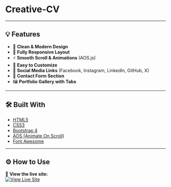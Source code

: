 # Creative-CV


---

## 💡 Features

- 🎨 **Clean & Modern Design**
- 📱 **Fully Responsive Layout**
- ⚡ **Smooth Scroll & Animations** (AOS.js)
- 🧠 **Easy to Customize**
- 🌈 **Social Media Links** (Facebook, Instagram, LinkedIn, GitHub, X)
- 🧾 **Contact Form Section**
- 🖼️ **Portfolio Gallery with Tabs**

---

## 🛠️ Built With

- [HTML5](https://developer.mozilla.org/en-US/docs/Web/Guide/HTML/HTML5)
- [CSS3](https://developer.mozilla.org/en-US/docs/Web/CSS)
- [Bootstrap 4](https://getbootstrap.com/)
- [AOS (Animate On Scroll)](https://michalsnik.github.io/aos/)
- [Font Awesome](https://fontawesome.com/)

---

## ⚙️ How to Use

🔗 **View the live site:**  
[![View Live Site](https://img.shields.io/badge/Live%20Demo-Visit-blue?style=for-the-badge)](https://setayeshfarzam.github.io/Creative-CV/)

